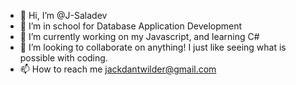 - 👋 Hi, I’m @J-Saladev
- 👀 I’m in school for Database Application Development
- 🌱 I’m currently working on my Javascript, and learning C#
- 💞️ I’m looking to collaborate on anything! I just like seeing what is possible with coding.
- 📫 How to reach me jackdantwilder@gmail.com

<!---
J-Saladev/J-Saladev is a ✨ special ✨ repository because its `README.md` (this file) appears on your GitHub profile.
You can click the Preview link to take a look at your changes.
--->
